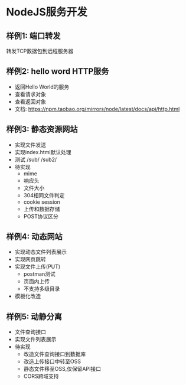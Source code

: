 # NodeJS服务开发

## 样例1: 端口转发
转发TCP数据包到远程服务器

## 样例2: hello word HTTP服务
- 返回Hello World的服务
- 查看请求对象
- 查看返回对象
- 文档: https://npm.taobao.org/mirrors/node/latest/docs/api/http.html

## 样例3: 静态资源网站
- 实现文件发送
- 实现index.html默认处理
- 测试 /sub/ /sub2/
- 待实现
    - mime
    - 响应头
    - 文件大小
    - 304相同文件判定
    - cookie session
    - 上传和数据存储
    - POST协议区分

## 样例4: 动态网站
- 实现动态文件列表展示
- 实现网页跳转
- 实现文件上传(PUT) 
    - postman测试
    - 页面内上传
    - 不支持多级目录
- 模板化改造

## 样例5: 动静分离
- 文件查询接口
- 实现文件列表展示
- 待实现
    - 改造文件查询接口到数据库
    - 改造上传接口中转至OSS
    - 静态文件移至OSS,仅保留API接口
    - CORS跨域支持
